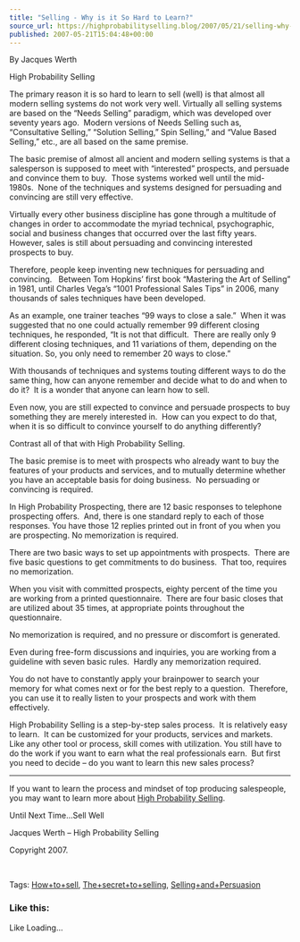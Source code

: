 ```yaml
---
title: "Selling - Why is it So Hard to Learn?"
source_url: https://highprobabilityselling.blog/2007/05/21/selling-why-is-it-so-hard-to-learn
published: 2007-05-21T15:04:48+00:00
---
```

By Jacques Werth


High Probability Selling


The primary reason it is so hard to learn to sell (well) is that almost all modern selling systems do not work very well. Virtually all selling systems are based on the “Needs Selling” paradigm, which was developed over seventy years ago.  Modern versions of Needs Selling such as, “Consultative Selling,” “Solution Selling,” Spin Selling,” and “Value Based Selling,” etc., are all based on the same premise.  


The basic premise of almost all ancient and modern selling systems is that a salesperson is supposed to meet with “interested” prospects, and persuade and convince them to buy.  Those systems worked well until the mid\-1980s.  None of the techniques and systems designed for persuading and convincing are still very effective.


Virtually every other business discipline has gone through a multitude of changes in order to accommodate the myriad technical, psychographic, social and business changes that occurred over the last fifty years.  However, sales is still about persuading and convincing interested prospects to buy.


Therefore, people keep inventing new techniques for persuading and convincing.   Between Tom Hopkins’ first book “Mastering the Art of Selling” in 1981, until Charles Vega’s “1001 Professional Sales Tips” in 2006, many thousands of sales techniques have been developed.


As an example, one trainer teaches “99 ways to close a sale.”  When it was suggested that no one could actually remember 99 different closing techniques, he responded, “It is not that difficult.  There are really only 9 different closing techniques, and 11 variations of them, depending on the situation. So, you only need to remember 20 ways to close.”


With thousands of techniques and systems touting different ways to do the same thing, how can anyone remember and decide what to do and when to do it?  It is a wonder that anyone can learn how to sell.


Even now, you are still expected to convince and persuade prospects to buy something they are merely interested in.  How can you expect to do that, when it is so difficult to convince yourself to do anything differently?


Contrast all of that with High Probability Selling.


The basic premise is to meet with prospects who already want to buy the features of your products and services, and to mutually determine whether you have an acceptable basis for doing business.  No persuading or convincing is required.


In High Probability Prospecting, there are 12 basic responses to telephone prospecting offers.  And, there is one standard reply to each of those responses. You have those 12 replies printed out in front of you when you are prospecting. No memorization is required.


There are two basic ways to set up appointments with prospects.  There are five basic questions to get commitments to do business.  That too, requires no memorization.


When you visit with committed prospects, eighty percent of the time you are working from a printed questionnaire.  There are four basic closes that are utilized about 35 times, at appropriate points throughout the questionnaire.  

No memorization is required, and no pressure or discomfort is generated.


Even during free\-form discussions and inquiries, you are working from a guideline with seven basic rules.  Hardly any memorization required.


You do not have to constantly apply your brainpower to search your memory for what comes next or for the best reply to a question.  Therefore, you can use it to really listen to your prospects and work with them effectively.


High Probability Selling is a step\-by\-step sales process.  It is relatively easy to learn.  It can be customized for your products, services and markets.  Like any other tool or process, skill comes with utilization. You still have to do the work if you want to earn what the real professionals earn.  But first you need to decide – do you want to learn this new sales process?




---


If you want to learn the process and mindset of top producing salespeople, you may want to learn more about [High Probability Selling](http://www.highprobsell.com).  




Until Next Time…Sell Well


Jacques Werth – High Probability Selling


Copyright 2007\.


 


Tags: [How\+to\+sell](http://technorati.com/tag/How+to+sell), [The\+secret\+to\+selling](http://technorati.com/tag/The+secret+to+selling), [Selling\+and\+Persuasion](http://technorati.com/tag/Selling+and+Persausion)


### Like this:

Like Loading...
